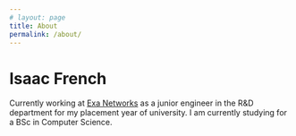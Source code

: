 ```yaml
---
# layout: page
title: About
permalink: /about/
---
```

# Isaac French

Currently working at [Exa Networks](https://exa.net.uk) as a junior engineer in the R&D department for my placement year of university. I am currently studying for a BSc in Computer Science.